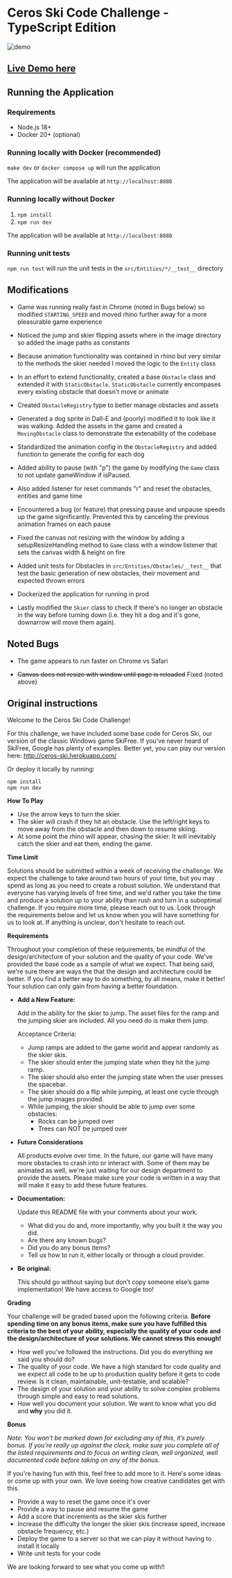# Ceros Ski Code Challenge - TypeScript Edition

![demo](./demo.gif)

## [Live Demo here](https://andrewdw-ski-app-tq98u.ondigitalocean.app/)

## Running the Application

### Requirements

-   Node.js 18+
-   Docker 20+ (optional)

### Running locally with Docker (recommended)

`make dev` or `docker compose up` will run the application

The application will be available at `http://localhost:8080`

### Running locally without Docker

1. `npm install`
2. `npm run dev`

The application will be available at `http://localhost:8080`

### Running unit tests

`npm run test` will run the unit tests in the `src/Entities/*/__test__` directory

## Modifications

-   Game was running really fast in Chrome (noted in Bugs below) so modified `STARTING_SPEED` and moved rhino further away for a more pleasurable game experience

-   Noticed the jump and skier flipping assets where in the image directory so added the image paths as constants

-   Because animation functionality was contained in rhino but very similar to the methods the skier needed I moved the logic to the `Entity` class

-   In an effort to extend functionality, created a base `Obstacle` class and extended it with `StaticObstacle`. `StaticObstacle` currently encompases every existing obstacle that doesn't move or animate

-   Created `ObstacleRegistry` type to better manage obstacles and assets

-   Generated a dog sprite in Dall-E and (poorly) modified it to look like it was walking. Added the assets in the game and created a `MovingObstacle` class to demonstrate the extenability of the codebase

-   Standardized the animation config in the `ObstacleRegistry` and added function to generate the config for each dog

-   Added ability to pause (with "p") the game by modifying the `Game` class to not update gameWindow if isPaused.

-   Also added listener for reset commands "r" and reset the obstacles, entities and game time

-   Encountered a bug (or feature) that pressing pause and unpause speeds up the game significantly. Prevented this by canceling the previous animation frames on each pause

-   Fixed the canvas not resizing with the window by adding a setupResizeHandling method to `Game` class with a window listener that sets the canvas width & height on fire

-   Added unit tests for Obstacles in `src/Entities/Obstacles/__test__` that test the basic generation of new obstacles, their movement and expected thrown errors

-   Dockerized the application for running in prod

-   Lastly modified the `Skier` class to check if there's no longer an obstacle in the way before turning down (i.e. they hit a dog and it's gone, downarrow will move them again).

## Noted Bugs

-   The game appears to run faster on Chrome vs Safari

-   <s>Canvas does not resize with window until page is reloaded</s> Fixed (noted above)

## Original instructions

Welcome to the Ceros Ski Code Challenge!

For this challenge, we have included some base code for Ceros Ski, our version of the classic Windows game SkiFree. If
you've never heard of SkiFree, Google has plenty of examples. Better yet, you can play our version here:
http://ceros-ski.herokuapp.com/

Or deploy it locally by running:

```
npm install
npm run dev
```

**How To Play**

-   Use the arrow keys to turn the skier.
-   The skier will crash if they hit an obstacle. Use the left/right keys to move away from the obstacle and then down
    to resume skiing.
-   At some point the rhino will appear, chasing the skier. It will inevitably catch the skier and eat them, ending the
    game.

**Time Limit**

Solutions should be submitted within a week of receiving the challenge. We expect the challenge to take around two
hours of your time, but you may spend as long as you need to create a robust solution. We understand that everyone has
varying levels of free time, and we'd rather you take the time and produce a solution up to your ability than rush and
turn in a suboptimal challenge. If you require more time, please reach out to us. Look through the requirements below
and let us know when you will have something for us to look at. If anything is unclear, don't hesitate to reach out.

**Requirements**

Throughout your completion of these requirements, be mindful of the design/architecture of your solution and the
quality of your code. We've provided the base code as a sample of what we expect. That being said, we're sure there are
ways the that the design and architecture could be better. If you find a better way to do something, by all means, make
it better! Your solution can only gain from having a better foundation.

-   **Add a New Feature:**

    Add in the ability for the skier to jump. The asset files for the ramp and the jumping skier are included. All you
    need do is make them jump.

    Acceptance Criteria:

    -   Jump ramps are added to the game world and appear randomly as the skier skis.
    -   The skier should enter the jumping state when they hit the jump ramp.
    -   The skier should also enter the jumping state when the user presses the spacebar.
    -   The skier should do a flip while jumping, at least one cycle through the jump images provided.
    -   While jumping, the skier should be able to jump over some obstacles:
        -   Rocks can be jumped over
        -   Trees can NOT be jumped over

-   **Future Considerations**

    All products evolve over time. In the future, our game will have many more obstacles to crash into or interact with.
    Some of them may be animated as well, we're just waiting for our design department to provide the assets. Please
    make sure your code is written in a way that will make it easy to add these future features.

-   **Documentation:**

    Update this README file with your comments about your work.

    -   What did you do and, more importantly, why you built it the way you did.
    -   Are there any known bugs?
    -   Did you do any bonus items?
    -   Tell us how to run it, either locally or through a cloud provider.

-   **Be original:**

    This should go without saying but don’t copy someone else’s game implementation! We have access to Google too!

**Grading**

Your challenge will be graded based upon the following criteria. **Before spending time on any bonus items, make sure
you have fulfilled this criteria to the best of your ability, especially the quality of your code and the
design/architecture of your solutions. We cannot stress this enough!**

-   How well you've followed the instructions. Did you do everything we said you should do?
-   The quality of your code. We have a high standard for code quality and we expect all code to be up to production
    quality before it gets to code review. Is it clean, maintainable, unit-testable, and scalable?
-   The design of your solution and your ability to solve complex problems through simple and easy to read solutions.
-   How well you document your solution. We want to know what you did and **why** you did it.

**Bonus**

_Note: You won’t be marked down for excluding any of this, it’s purely bonus. If you’re really up against the clock,
make sure you complete all of the listed requirements and to focus on writing clean, well organized, well documented
code before taking on any of the bonus._

If you're having fun with this, feel free to add more to it. Here's some ideas or come up with your own. We love seeing
how creative candidates get with this.

-   Provide a way to reset the game once it's over
-   Provide a way to pause and resume the game
-   Add a score that increments as the skier skis further
-   Increase the difficulty the longer the skier skis (increase speed, increase obstacle frequency, etc.)
-   Deploy the game to a server so that we can play it without having to install it locally
-   Write unit tests for your code

We are looking forward to see what you come up with!!
